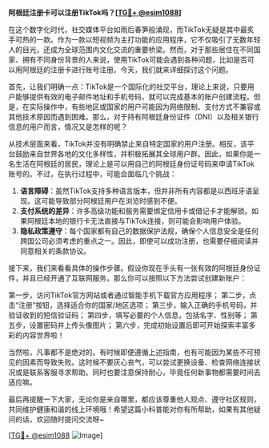 **阿根廷注册卡可以注册TikTok吗？[[TG💪+ @esim1088](https://t.me/s/esim1088)]**

在这个数字化时代，社交媒体平台如雨后春笋般涌现，而TikTok无疑是其中最炙手可热的一款。作为一款以短视频为主打功能的应用程序，它不仅吸引了无数年轻人的目光，还成为全球范围内文化交流的重要桥梁。然而，对于那些居住在不同国家、拥有不同身份背景的人来说，使用TikTok可能会遇到各种问题，比如是否可以用阿根廷的注册卡进行账号注册。今天，我们就来详细探讨这个问题。

首先，让我们明确一点：TikTok是一个国际化的社交平台，理论上来说，只要用户能够提供有效的电子邮件地址和手机号码，就可以完成基本的账户创建流程。但是，在实际操作中，有些地区或国家的用户可能因为网络限制、支付方式不兼容或其他技术原因而遇到困难。那么，对于持有阿根廷身份证件（DNI）以及相关银行信息的用户而言，情况又是怎样的呢？

从技术层面来看，TikTok并没有明确禁止来自特定国家的用户注册。相反，该平台鼓励来自世界各地的文化多样性，并积极拓展其全球用户群。因此，如果你是一名生活在阿根廷的居民，理论上是可以用自己的阿根廷身份证号码来申请TikTok账号的。不过，在执行过程中，可能会面临几个挑战：

1. **语言障碍**：虽然TikTok支持多种语言版本，但并非所有内容都是以西班牙语呈现。这可能导致部分阿根廷用户在浏览时感到不便。
2. **支付系统的差异**：许多高级功能和服务需要绑定信用卡或借记卡才能解锁。如果阿根廷本地的银行卡无法直接与TikTok连接，则可能会影响用户体验。
3. **隐私政策遵守**：每个国家都有自己的数据保护法规，确保个人信息安全是任何跨国公司必须考虑的重点之一。因此，即使可以成功注册，也需要仔细阅读并同意相关的条款协议。

接下来，我们来看看具体的操作步骤。假设你现在手头有一张有效的阿根廷身份证件，并且已经开通了互联网服务，那么你可以按照以下方法尝试创建新账户：

第一步，访问TikTok官方网站或者通过智能手机下载官方应用程序；
第二步，点击“注册”按钮，选择适合你的国家/地区选项；
第三步，输入正确的手机号码，并验证收到的短信验证码；
第四步，填写必要的个人信息，包括名字、性别等；
第五步，设置密码并上传头像图片；
第六步，完成初始设置后即可开始探索丰富多彩的内容世界啦！

当然啦，凡事都不是绝对的。有时候即便遵循上述指南，也有可能因为某些不可预见的因素而导致失败。这时候不要灰心丧气，可以尝试更换设备、检查网络连接状况或是联系客服寻求帮助。同时也要注意保持耐心，毕竟任何新事物都需要时间去适应嘛。

最后再提醒一下大家，无论你是来自哪里，都应该尊重他人观点、遵守社区规则，共同维护健康和谐的线上环境哦！希望这篇小科普能对你有所帮助，如果有其他疑问的话，欢迎随时提问交流呀~

[[TG💪+ @esim1088](https://t.me/s/esim1088) ![Image](https://i.postimg.cc/4NQfJmqS/Snipaste-2025-05-13-00-14-12.png)]